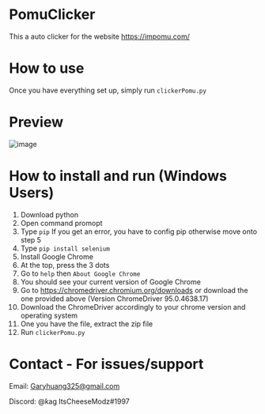 # PomuClicker
This a auto clicker for the website https://impomu.com/

# How to use
Once you have everything set up, simply run `clickerPomu.py`

# Preview
![image](https://user-images.githubusercontent.com/49135331/144892414-c8d57e7a-a65c-4c91-bda8-80d371b43c10.png)

# How to install and run (Windows Users)
1. Download python
2. Open command promopt
3. Type `pip` If you get an error, you have to config pip otherwise move onto step 5
4. Type `pip install selenium`
5. Install Google Chrome
6. At the top, press the 3 dots
7. Go to `help` then `About Google Chrome`
8. You should see your current version of Google Chrome
9. Go to https://chromedriver.chromium.org/downloads or download the one provided above (Version ChromeDriver 95.0.4638.17)
10. Download the ChromeDriver accordingly to your chrome version and operating system
11. One you have the file, extract the zip file
12. Run `clickerPomu.py`

# Contact - For issues/support
Email: Garyhuang325@gmail.com

Discord: @ƙag ItsCheeseModz#1997


